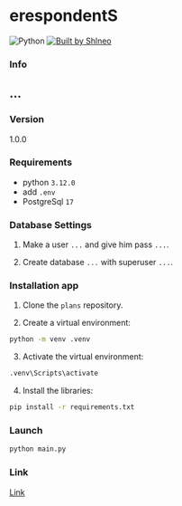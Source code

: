# erespondentS

<!-- ![PyPI - Downloads](https://img.shields.io/pypi/dd/markitdown) -->
![Python](https://img.shields.io/badge/python-3.12-blue)
[![Built by Shlneo](https://img.shields.io/badge/Built%20by-Shlneo%20-blue)](https://github.com/shlneo)

### Info
 
## ...

### Version
 
1.0.0

### Requirements

- python `3.12.0`
- add `.env`
- PostgreSql `17`

### Database Settings

1. Make a user `...` and give him pass `...`.

2. Create database `...` with superuser `...`.

### Installation app

1. Clone the `plans` repository.

2. Create a virtual environment:
```bash 
python -m venv .venv
```

3. Activate the virtual environment:
```bash 
.venv\Scripts\activate
```

4. Install the libraries:
```bash 
pip install -r requirements.txt
```

### Launch

```bash 
python main.py
```

### Link

[Link]()